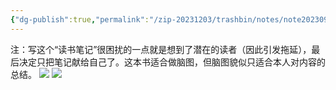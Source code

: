 ```yaml
---
{"dg-publish":true,"permalink":"/zip-20231203/trashbin/notes/note20230923/","title":"230923|《拖延心理学》脑图","tags":["note"]}
---
```



注：写这个“读书笔记”很困扰的一点就是想到了潜在的读者（因此引发拖延），最后决定只把笔记献给自己了。这本书适合做脑图，但脑图貌似只适合本人对内容的总结。
![](https://images.weserv.nl/?url=https://article.biliimg.com/bfs/article/bddc1970f37334b4710e1ab6c925516c48068555.jpg)
![](https://images.weserv.nl/?url=https://article.biliimg.com/bfs/article/c8ac567c2203b5d441a49515ac2ed9d748068555.jpg)